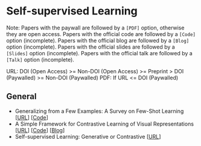 # Self-supervised Learning

Note: Papers with the paywall are followed by a `[PDF]` option, otherwise they are open access. Papers with the official code are followed by a `[Code]` option (incomplete).
Papers with the official blog are followed by a `[Blog]` option (incomplete).
Papers with the official slides are followed by a `[Slides]` option (incomplete).
Papers with the official talk are followed by a `[Talk]` option (incomplete).

URL: DOI (Open Access) >= Non-DOI (Open Access) >= Preprint > DOI (Paywalled) >= Non-DOI (Paywalled)
PDF: If URL <= DOI (Paywalled)

## General

- Generalizing from a Few Examples: A Survey on Few-Shot Learning [[URL](https://arxiv.org/abs/1904.05046)] [[Code](https://github.com/tata1661/FewShotPapers)]
- A Simple Framework for Contrastive Learning of Visual Representations [[URL](https://arxiv.org/abs/2002.05709)] [[Code](https://github.com/google-research/simclr)] [[Blog](https://ai.googleblog.com/2020/04/advancing-self-supervised-and-semi.html)]
- Self-supervised Learning: Generative or Contrastive [[URL](https://arxiv.org/abs/2006.08218)]
